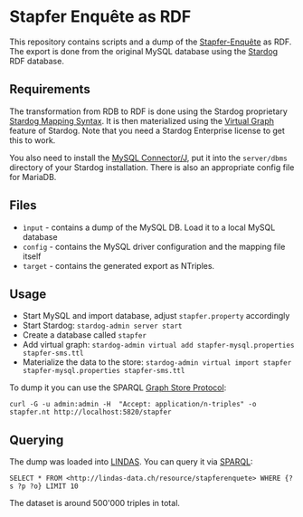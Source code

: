 # Stapfer Enquête as RDF

This repository contains scripts and a dump of the [Stapfer-Enquête](http://stapferenquete.ch/) as RDF. The export is done from the original MySQL database using the [Stardog](http://stardog.com/) RDF database.

## Requirements

The transformation from RDB to RDF is done using the Stardog proprietary [Stardog Mapping Syntax](http://docs.stardog.com/#StardogMapping%20Syntax). It is then materialized using the [Virtual Graph](http://docs.stardog.com/#_materializing_virtual_graphs) feature of Stardog. Note that you need a Stardog Enterprise license to get this to work. 

You also need to install the [MySQL Connector/J](https://dev.mysql.com/downloads/connector/j/), put it into the `server/dbms` directory of your Stardog installation. There is also an appropriate config file for MariaDB.

## Files

* `ìnput` - contains a dump of the MySQL DB. Load it to a local MySQL database
* `config` - contains the MySQL driver configuration and the mapping file itself
* `target` - contains the generated export as NTriples.

## Usage

* Start MySQL and import database, adjust `stapfer.property` accordingly
* Start Stardog: `stardog-admin server start`
* Create a database called `stapfer`
* Add virtual graph: `stardog-admin virtual add stapfer-mysql.properties stapfer-sms.ttl`
* Materialize the data to the store: `stardog-admin virtual import stapfer stapfer-mysql.properties stapfer-sms.ttl` 

To dump it you can use the SPARQL [Graph Store Protocol]():

    curl -G -u admin:admin -H  "Accept: application/n-triples" -o stapfer.nt http://localhost:5820/stapfer

## Querying

The dump was loaded into [LINDAS](http://lindas-data.ch/). You can query it via [SPARQL](http://lindas-data.ch/sparql):

    SELECT * FROM <http://lindas-data.ch/resource/stapferenquete> WHERE {?s ?p ?o} LIMIT 10

The dataset is around 500'000 triples in total.
